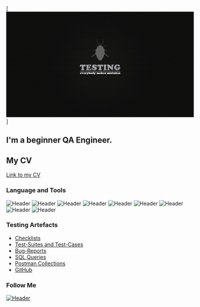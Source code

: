
[![Header](https://github.com/AnnaIliuk/Test/blob/main/assets/bug.jpg)]
## I'm a beginner QA Engineer.
## My CV
[Link to my CV](https://drive.google.com/file/d/1mEQtfzLBmrCPhBwhK5wI6LvHM38sh_rx/view?usp=share_link)

### Language and Tools
![Header](https://img.shields.io/badge/Jira-090909?style=for-the-badge&logo=jira&logoColor=136be1)
![Header](https://img.shields.io/badge/Postman-090909?style=for-the-badge&logo=postman&logoColor=f76935)
![Header](https://img.shields.io/badge/Swagger-090909?style=for-the-badge&logo=swagger&logoColor=7ede2b)
![Header](https://img.shields.io/badge/Github-090909?style=for-the-badge&logo=github&logoColor=8cc4d7)
![Header](https://img.shields.io/badge/MySQL-090909?style=for-the-badge&logo=mysql&logoColor=00618a)
![Header](https://img.shields.io/badge/DevTools-090909?style=for-the-badge&logo=googlechrome&logoColor=2674f2)
![Header](https://img.shields.io/badge/AndroidStudio-090909?style=for-the-badge&logo=androidstudio&logoColor=3ad07d)
![Header](https://img.shields.io/badge/Fiddler-090909?style=for-the-badge&logo=fiddler&logoColor=8cc4d7)
![Header](https://img.shields.io/badge/CharlesProxy-090909?style=for-the-badge&logo=charlesproxy&logoColor=8cc4d7)

### Testing Artefacts

- [Checklists](https://docs.google.com/spreadsheets/d/1hOGAE06nS6H9XMic1ESBqznznDhHx2E-/edit?usp=sharing&ouid=118108454540808204932&rtpof=true&sd=true)
- [Test-Suites and Test-Cases](https://drive.google.com/file/d/1ANuDIg8CP2DilPzQoYYKfOwJBYoGxPuZ/view?usp=sharing)
- [Bug-Reports](https://drive.google.com/file/d/1avS6e4kwaf8SE1j3sdBGU0kpp19w12e-/view?usp=sharing)
- [SQL Queries](https://docs.google.com/document/d/1ZlZmOT2-zjcyZnK_JuXodAxkRF2wPCVJ/edit?usp=sharing&ouid=118108454540808204932&rtpof=true&sd=true)
- [Postman Collections](https://www.postman.com/grey-shadow-651525/workspace/my-workspace/collection/23540048-e5ed0fbe-b00d-4cc4-a08f-33d27d4f1164?action=share&creator=23540048)
- [GitHub](https://github.com/AnnaIliuk/GitHub)

### Follow Me

[![Header](https://img.shields.io/badge/Telegram-090909?style=for-the-badge&logo=telegram&logoColor=31a5db)](https://t.me/anilser19)
